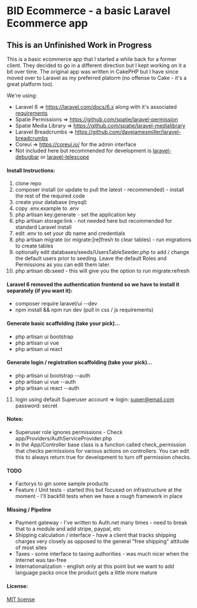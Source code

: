 # BID Ecommerce - a basic Laravel Ecommerce app
## This is an Unfinished Work in Progress

This is a basic ecommerce app that I started a while back for a former client.  They decided to go in a different direction but I kept working on it a bit over time.  The original app was written in CakePHP but I have since moved over to Laravel as my preferred platorm (no offense to Cake - it's a great platform too).

We're using:

* Laravel 6 => https://laravel.com/docs/6.x along with it's associated [requirements](https://laravel.com/docs/6.x#server-requirements)
* Spatie Permissions => https://github.com/spatie/laravel-permission
* Spatie Media Library => https://github.com/spatie/laravel-medialibrary
* Laravel Breadcrumbs => https://github.com/davejamesmiller/laravel-breadcrumbs
* Coreui => https://coreui.io/ for the admin interface
* Not included here but recommended for development is [laravel-debugbar](https://github.com/barryvdh/laravel-debugbar) or [laravel-telescope](https://github.com/laravel/telescope)

#### Install Instructions:

1) clone repo
2) composer install (or update to pull the latest - recommended) - install the rest of the required code
3) create your database (mysql)
4) copy .env.example to .env
5) php artisan key:generate - set the application key
6) php artisan storage:link - not needed here but recommended for standard Laravel install
7) edit .env to set your db name and credentials
8) php artisan migrate (or migrate:[re]fresh to clear tables) - run migrations to create tables
9) optionally edit databases/seeds/UsersTableSeeder.php to add / change the default users prior to seeding.  Leave the default Roles and Permissions as you can edit them later.
10) php artisan db:seed - this will give you the option to run migrate:refresh

#### Laravel 6 removed the authentication frontend so we have to install it separately (if you want it):

* composer require laravel/ui --dev
* npm install && npm run dev (pull in css / js requirements)

#### Generate basic scaffolding (take your pick)...
* php artisan ui bootstrap
* php artisan ui vue
* php artisan ui react

#### Generate login / registration scaffolding (take your pick)...
* php artisan ui bootstrap --auth
* php artisan ui vue --auth
* php artisan ui react --auth

11) login using default Superuser account =>  login: super@email.com password: secret

#### Notes:
* Superuser role ignores permissions - Check app/Providers/AuthServiceProvider.php
* In the App/Controller base class is a function called check_permission that checks permissions for various actions on controllers.  You can edit this to always return true for development to turn off permission checks.

#### TODO

* Factorys to gin some sample products
* Feature / Unit tests - started this but focused on infrastructure at the moment - I'll backfill tests when we have a rough framework in place

#### Missing / Pipeline

* Payment gateway - I've written to Auth.net many times - need to break that to a module and add stripe, paypal, etc
* Shipping calculation / interface - have a client that tracks shipping charges very closely as opposed to the general "free shipping" attitude of most sites
* Taxes - some interface to taxing authorities - was much nicer when the Internet was tax-free
* Internationalization - english only at this point but we want to add language packs once the product gets a little more mature

#### License:

[MIT license](http://opensource.org/licenses/MIT)

